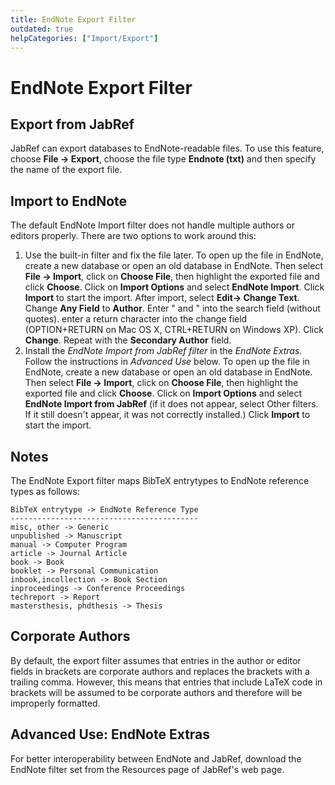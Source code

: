 ```yaml
---
title: EndNote Export Filter
outdated: true
helpCategories: ["Import/Export"]
---
```


# EndNote Export Filter

## Export from JabRef

JabRef can export databases to EndNote-readable files. To use this feature, choose **File -&gt; Export**, choose the file type **Endnote (txt)** and then specify the name of the export file.

## Import to EndNote

The default EndNote Import filter does not handle multiple authors or editors properly. There are two options to work around this:

1.  Use the built-in filter and fix the file later. To open up the file in EndNote, create a new database or open an old database in EndNote. Then select **File -&gt; Import**, click on **Choose File**, then highlight the exported file and click **Choose**. Click on **Import Options** and select **EndNote Import**. Click **Import** to start the import. After import, select **Edit-&gt; Change Text**. Change **Any Field** to **Author**. Enter " and " into the search field (without quotes). enter a return character into the change field (<kdb>OPTION</kdb>+<kdb>RETURN</kdb> on Mac OS X, <kdb>CTRL</kdb>+<kdb>RETURN</kdb> on Windows XP). Click **Change**. Repeat with the **Secondary Author** field.
2.  Install the *EndNote Import from JabRef filter* in the *EndNote Extras*. Follow the instructions in *Advanced Use* below. To open up the file in EndNote, create a new database or open an old database in EndNote. Then select **File -&gt; Import**, click on **Choose File**, then highlight the exported file and click **Choose**. Click on **Import Options** and select **EndNote Import from JabRef** (if it does not appear, select Other filters. If it still doesn't appear, it was not correctly installed.) Click **Import** to start the import.

## Notes

The EndNote Export filter maps BibTeX entrytypes to EndNote reference types as follows:

    BibTeX entrytype -> EndNote Reference Type
    ------------------------------------------
    misc, other -> Generic
    unpublished -> Manuscript
    manual -> Computer Program
    article -> Journal Article
    book -> Book
    booklet -> Personal Communication
    inbook,incollection -> Book Section
    inproceedings -> Conference Proceedings
    techreport -> Report
    mastersthesis, phdthesis -> Thesis

## Corporate Authors

By default, the export filter assumes that entries in the author or editor fields in brackets are corporate authors and replaces the brackets with a trailing comma. However, this means that entries that include LaTeX code in brackets will be assumed to be corporate authors and therefore will be improperly formatted.

## Advanced Use: EndNote Extras

For better interoperability between EndNote and JabRef, download the EndNote filter set from the Resources page of JabRef's web page.
